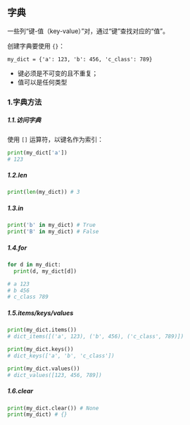 ## 字典

一些列“键-值（key-value）”对，通过“键”查找对应的“值”。

创建字典要使用 `{}`：

```
my_dict = {'a': 123, 'b': 456, 'c_class': 789}
```

- 键必须是不可变的且不重复；
- 值可以是任何类型

### 1.字典方法

##### 1.1.访问字典

使用 `[]` 运算符，以键名作为索引：

```python
print(my_dict['a'])
# 123
```

##### 1.2.len

```python
print(len(my_dict)) # 3
```

##### 1.3.in

```python
print('b' in my_dict) # True
print('B' in my_dict) # False
```

##### 1.4.for

```python
for d in my_dict:
  print(d, my_dict[d])

# a 123
# b 456
# c_class 789
```

##### 1.5.items/keys/values

```python
print(my_dict.items())
# dict_items([('a', 123), ('b', 456), ('c_class', 789)])

print(my_dict.keys())
# dict_keys(['a', 'b', 'c_class'])

print(my_dict.values())
# dict_values([123, 456, 789])
```

##### 1.6.clear

```python
print(my_dict.clear()) # None
print(my_dict) # {}
```
